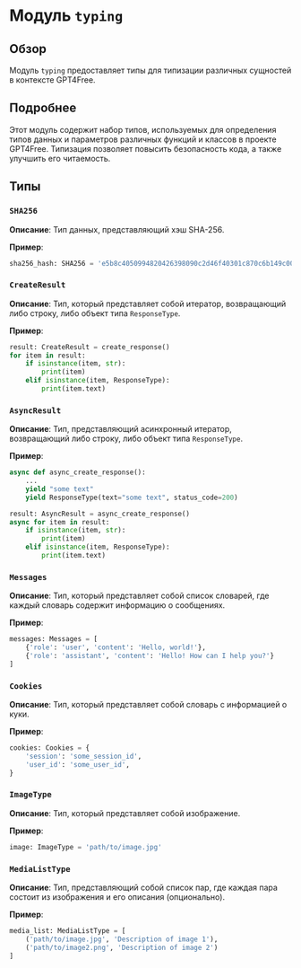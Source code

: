 # Модуль `typing`

## Обзор

Модуль `typing` предоставляет типы для типизации различных сущностей в контексте GPT4Free.  

## Подробнее

Этот модуль содержит набор типов, используемых для определения типов данных и параметров различных функций и классов в проекте GPT4Free. Типизация позволяет повысить  безопасность кода, а также  улучшить его читаемость. 

## Типы

### `SHA256`

**Описание**: Тип данных, представляющий хэш SHA-256.

**Пример**:

```python
sha256_hash: SHA256 = 'e5b8c4050994820426398090c2d46f40301c870c6b149c0071d4279f46f1f65f'
```


### `CreateResult`

**Описание**:  Тип, который представляет собой итератор, возвращающий либо строку, либо объект типа `ResponseType`. 

**Пример**:

```python
result: CreateResult = create_response()
for item in result:
    if isinstance(item, str):
        print(item)
    elif isinstance(item, ResponseType):
        print(item.text)
```

### `AsyncResult`

**Описание**: Тип, представляющий асинхронный итератор, возвращающий либо строку, либо объект типа `ResponseType`. 

**Пример**:

```python
async def async_create_response():
    ...
    yield "some text"
    yield ResponseType(text="some text", status_code=200)

result: AsyncResult = async_create_response()
async for item in result:
    if isinstance(item, str):
        print(item)
    elif isinstance(item, ResponseType):
        print(item.text)
```

### `Messages`

**Описание**:  Тип, который представляет собой список словарей, где каждый словарь содержит информацию о сообщениях.  

**Пример**:

```python
messages: Messages = [
    {'role': 'user', 'content': 'Hello, world!'},
    {'role': 'assistant', 'content': 'Hello! How can I help you?'}
]
```

### `Cookies`

**Описание**:  Тип, который представляет собой словарь с информацией о куки. 

**Пример**:

```python
cookies: Cookies = {
    'session': 'some_session_id',
    'user_id': 'some_user_id',
}
```

### `ImageType`

**Описание**:  Тип, который представляет собой изображение. 

**Пример**:

```python
image: ImageType = 'path/to/image.jpg'
```

### `MediaListType`

**Описание**: Тип, представляющий собой список пар, где каждая пара состоит из изображения и его описания (опционально). 

**Пример**:

```python
media_list: MediaListType = [
    ('path/to/image.jpg', 'Description of image 1'),
    ('path/to/image2.png', 'Description of image 2')
]
```